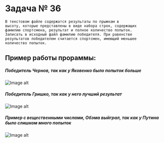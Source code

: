 # Задача № 36
    В текстовом файле содержатся результаты по прыжкам в
    высоту, которые представлены в виде набора строк, содержащих
    фамилию спортсмена, результат и полное количество попыток.
    Записать в исходный файл фамилию победителя. При равенстве
    результатов победителем считается спортсмен, имеющий меньшее
    количество попыток.

## Пример работы прораммы:
##### Победитель Чернов, так как у Яковенко было попыток больше
![Image alt](https://github.com/Polevochka/P_ZA_36/raw/master/img/p1.png)
##### Победитель Гришко, так как у него лучший результат
![Image alt](https://github.com/Polevochka/P_ZA_36/raw/master/img/p2.png)
##### Пример с вещественными числами, Обэма выйграл, так как у Путина было слишком много попыток
![Image alt](https://github.com/Polevochka/P_ZA_36/raw/master/img/p3.png)
